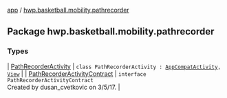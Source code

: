 [app](../index.md) / [hwp.basketball.mobility.pathrecorder](.)

## Package hwp.basketball.mobility.pathrecorder

### Types

| [PathRecorderActivity](-path-recorder-activity/index.md) | `class PathRecorderActivity : `[`AppCompatActivity`](https://developer.android.com/reference/android/support/v7/app/AppCompatActivity.html)`, `[`View`](-path-recorder-activity-contract/-view/index.md) |
| [PathRecorderActivityContract](-path-recorder-activity-contract/index.md) | `interface PathRecorderActivityContract`<br>Created by dusan_cvetkovic on 3/5/17. |

